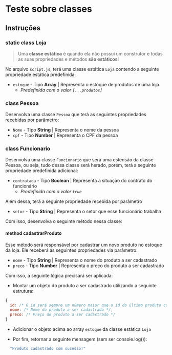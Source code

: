 # Teste sobre classes

## Instruções

### static class Loja 

> Uma **classe estática** é quando ela não possui um construtor e todas as suas propriedades e métodos **são estáticos**!

No arquivo `script.js`, terá uma classe estática `Loja` contendo a seguinte propriedade estática predefinida:

- `estoque` - Tipo **Array** | Representa o estoque de produtos de uma loja
  - *Predefinida com o valor `[...produtos]`*

### class Pessoa 

Desenvolva uma classe `Pessoa` que terá as seguintes propriedades recebidas por parâmetro:

- `Nome` - Tipo **String** | Representa o nome da pessoa
- `cpf` - Tipo **Number** | Representa o CPF da pessoa

### class Funcionario 

Desenvolva uma classe `Funcionario` que será uma estensão da classe Pessoa, ou seja, tudo dessa classe será herado, porém, terá a seguinte propriedade predefinida adicional:

- `contratada` - Tipo **Boolean** | Representa a situação do contrato do funcionário
  - *Predefinida com o valor `true`*

Além dessa, terá a seguinte propriedade recebida por parâmetro

- `setor` - Tipo **String** | Representa o setor que esse funcionário trabalha

Com isso, desenvolva o seguinte método nessa classe:

#### method cadastrarProduto

Esse método será responsável por cadastrar um novo produto no estoque da loja. Ele receberá as seguintes propriedades via parâmetro:

- `nome` - Tipo **String** | Representa o nome do produto a ser cadastrado
- `preco` - Tipo **Number** | Representa o preço do produto a ser cadastrado

Com isso, a seguinte lógica precisará ser aplicada:

- Montar um objeto do produto a ser cadastrado utilizando a seguinte estrutura:

```javascript
{
  id: /* O id será sempre um número maior que o id do último produto cadastrado */,
  nome: /* Nome do produto a ser cadastrado */,
  preco: /* Preço do produto a ser cadastrado */
}
```

- Adicionar o objeto acima ao array `estoque` da classe estática `Loja`

- Por fim, retornar a seguinte mensagem (sem ser console.log()):

```javascript
  "Produto cadastrado com sucesso!"
```
